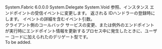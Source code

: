 <Type Name="ServicePartitionResolutionChangeHandler" FullName="System.Fabric.ServicePartitionResolutionChangeHandler">
  <TypeSignature Language="C#" Value="public delegate void ServicePartitionResolutionChangeHandler(FabricClient source, long handlerId, ServicePartitionResolutionChange args);" />
  <TypeSignature Language="ILAsm" Value=".class public auto ansi sealed ServicePartitionResolutionChangeHandler extends System.MulticastDelegate" />
  <TypeSignature Language="DocId" Value="T:System.Fabric.ServicePartitionResolutionChangeHandler" />
  <TypeSignature Language="VB.NET" Value="Public Delegate Sub ServicePartitionResolutionChangeHandler(source As FabricClient, handlerId As Long, args As ServicePartitionResolutionChange)" />
  <TypeSignature Language="F#" Value="type ServicePartitionResolutionChangeHandler = delegate of FabricClient * int64 * ServicePartitionResolutionChange -&gt; unit" />
  <AssemblyInfo>
    <AssemblyName>System.Fabric</AssemblyName>
    <AssemblyVersion>6.0.0.0</AssemblyVersion>
  </AssemblyInfo>
  <Base>
    <BaseTypeName>System.Delegate</BaseTypeName>
  </Base>
  <Parameters>
    <Parameter Name="source" Type="System.Fabric.FabricClient" />
    <Parameter Name="handlerId" Type="System.Int64" />
    <Parameter Name="args" Type="System.Fabric.ServicePartitionResolutionChange" />
  </Parameters>
  <ReturnValue>
    <ReturnType>System.Void</ReturnType>
  </ReturnValue>
  <Docs>
    <param name="source">
      <para>参照、<see cref="T:System.Fabric.FabricClient" />インスタンス エンドポイントの受信イベントに変更します。</para>
    </param>
    <param name="handlerId">
      <para>返される ID<see cref="M:System.Fabric.FabricClient.ServiceManagementClient.RegisterServicePartitionResolutionChangeHandler(System.Uri,System.Fabric.ServicePartitionResolutionChangeHandler)" />ハンドラーの登録時にします。</para>
    </param>
    <param name="args">
      <para>イベントの詳細を含むイベント引数。 <seealso cref="T:System.Fabric.ServicePartitionResolutionChange" /></para>
    </param>
    <summary>
      <para>クライアント側のコールバック サービスの変更、または例外のエンドポイントが実行時にエンドポイント情報を更新するプロセス中に発生したときに、ユーザー コードに加えられたのデリゲート型です。</para>
    </summary>
    <remarks>To be added.</remarks>
  </Docs>
</Type>